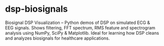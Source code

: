 # dsp-biosignals
Biosignal DSP Visualization – Python demos of DSP on simulated ECG &amp; EEG signals. Shows filtering, FFT spectrum, RMS feature and spectrogram analysis using NumPy, SciPy &amp; Matplotlib. Ideal for learning how DSP cleans and analyzes biosignals for healthcare applications.
